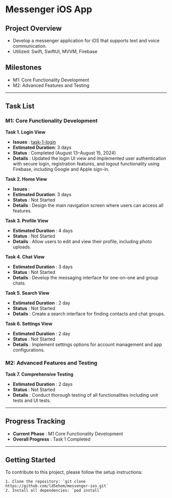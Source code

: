 # Messenger iOS App

## Project Overview
- Develop a messenger application for iOS that supports text and voice communication.
- Utilized: Swift, SwiftUI, MVVM, Firebase


## Milestones
- M1: Core Functionality Development
- M2: Advanced Features and Testing

-----

## Task List
### M1: Core Functionality Development

**Task 1. Login View**
   - **Issues** : [task-1-login](https://github.com/ld5ehom/messenger-ios/tree/task-1-login)
   - **Estimated Duration**: 3 days
   - **Status** : Completed (August 13–August 15, 2024)
   - **Details** : Updated the login UI view and implemented user authentication with secure login, registration features, and logout functionality using Firebase, including Google and Apple sign-in.

   
**Task 2. Home View**
   - **Issues** :
   - **Estimated Duration**: 3 days
   - **Status** : Not Started
   - **Details** : Design the main navigation screen where users can access all features.

   

**Task 3. Profile View**
   - **Estimated Duration** : 4 days
   - **Status** : Not Started
   - **Details** : Allow users to edit and view their profile, including photo uploads.
   

**Task 4. Chat View**
   - **Estimated Duration** : 3 days
   - **Status** : Not Started
   - **Details** : Develop the messaging interface for one-on-one and group chats.


**Task 5. Search View**
   - **Estimated Duration** : 2 day
   - **Status** : Not Started
   - **Details** : Create a search interface for finding contacts and chat groups.


**Task 6. Settings View**
   - **Estimated Duration** : 2 day
   - **Status** : Not Started
   - **Details** : Implement settings options for account management and app configurations.


### M2: Advanced Features and Testing

**Task 7. Comprehensive Testing**
   - **Estimated Duration** : 2 days
   - **Status** : Not Started
   - **Details** : Conduct thorough testing of all functionalities including unit tests and UI tests.


-----
## Progress Tracking

- **Current Phase** : M1 Core Functionality Development
- **Overall Progress** : Task 1 Completed 

-----
## Getting Started
To contribute to this project, please follow the setup instructions:
```angular2html
1. Clone the repository: `git clone https://github.com/ld5ehom/messenger-ios.git`
2. Install all dependencies: `pod install`
```
